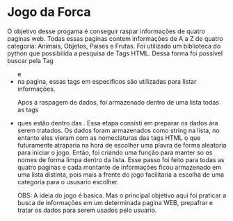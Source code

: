 # Jogo da Forca

O objetivo desse progama é conseguir raspar informações de quatro paginas web. Todas essas paginas contem informações de A a Z de quatro categoria: Animais, Objetos, Paises e Frutas. Foi utilizado um biblioteca do python que possibilida a pesquisa de Tags HTML. Dessa forma foi possível buscar pela Tag <ul> e <li> na pagina, essas tags em especificos são utilizadas para listar informações.

Apos a raspagem de dados, foi armazenado dentro de uma lista todas as tags <li> ques estão dentro das <lu>. Essa etapa consisti em preparar os dados ára serem tratados. Os dados foram armazenados como string na lista, no entanto eles vieram com as nomeclaturas das tags HTML o que futuramente atraparia na hora de escolher uma plavra de forma aleatoria para iniciar o jogo. Então, foi criando uma função para manter so os nomes de forma limpa dentro da lista. Esse passo foi feito para todas as quatro paginas e cada montante de informações ficou armazenado em uma lista distinta, pois mais a frente do jogo facilitaria a escolha de uma categoria para o ususario escolher.

OBS: A ideia do jogo é basica. Mas o principal objetivo aqui foi praticar a busca de informações em um determinada pagina WEB, prepafrar e tratar os dados para serem usados pelo usuario.
